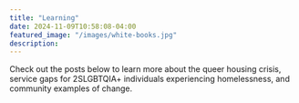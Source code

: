 ```yaml
---
title: "Learning"
date: 2024-11-09T10:58:08-04:00
featured_image: "/images/white-books.jpg"
description: 
---
```


Check out the posts below to learn more about the queer housing crisis, service gaps for 2SLGBTQIA+ individuals experiencing homelessness, and community examples of change.
